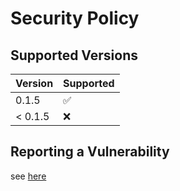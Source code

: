 # Security Policy

## Supported Versions

| Version | Supported          |
| ------- | ------------------ |
| 0.1.5   | :white_check_mark: |
| < 0.1.5   | :x:              |

## Reporting a Vulnerability
see [here](./CODE_OF_CONDUCT.md)
